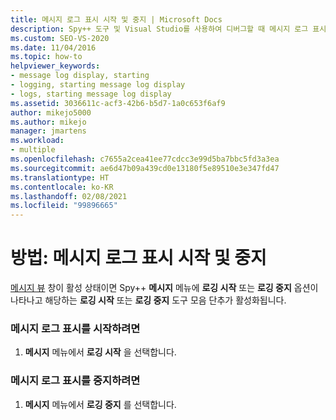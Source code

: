 ```yaml
---
title: 메시지 로그 표시 시작 및 중지 | Microsoft Docs
description: Spy++ 도구 및 Visual Studio를 사용하여 디버그할 때 메시지 로그 표시를 시작 및 중지하는 방법을 이해합니다.
ms.custom: SEO-VS-2020
ms.date: 11/04/2016
ms.topic: how-to
helpviewer_keywords:
- message log display, starting
- logging, starting message log display
- logs, starting message log display
ms.assetid: 3036611c-acf3-42b6-b5d7-1a0c653f6af9
author: mikejo5000
ms.author: mikejo
manager: jmartens
ms.workload:
- multiple
ms.openlocfilehash: c7655a2cea41ee77cdcc3e99d5ba7bbc5fd3a3ea
ms.sourcegitcommit: ae6d47b09a439cd0e13180f5e89510e3e347fd47
ms.translationtype: HT
ms.contentlocale: ko-KR
ms.lasthandoff: 02/08/2021
ms.locfileid: "99896665"
---
```

# <a name="how-to-start-and-stop-the-message-log-display"></a>방법: 메시지 로그 표시 시작 및 중지
[메시지 뷰](../debugger/messages-view.md) 창이 활성 상태이면 Spy++ **메시지** 메뉴에 **로깅 시작** 또는 **로깅 중지** 옵션이 나타나고 해당하는 **로깅 시작** 또는 **로깅 중지** 도구 모음 단추가 활성화됩니다.

### <a name="to-start-the-message-log-display"></a>메시지 로그 표시를 시작하려면

1. **메시지** 메뉴에서 **로깅 시작** 을 선택합니다.

### <a name="to-stop-the-message-log-display"></a>메시지 로그 표시를 중지하려면

1. **메시지** 메뉴에서 **로깅 중지** 를 선택합니다.